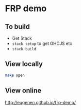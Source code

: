 
# FRP demo

## To build

- Get Stack
- `stack setup` to get GHCJS etc
- `stack build`

## View locally

```sh
make open

```

## View online

http://eugenen.github.io/frp-demo/
